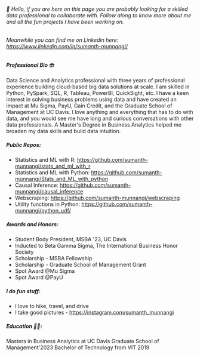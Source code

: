 ###### 👋 Hello, if you are here on this page you are probably looking for a skilled data professional to collaborate with. Follow along to know more about me and all the fun projects I have been working on.  

###### Meanwhile you can find me on Linkedin here: https://www.linkedin.com/in/sumanth-munnangi/


##### Professional Bio 🤓: 

Data Science and Analytics professional with three years of professional experience building cloud-based big data solutions at scale. I am skilled in Python, PySpark, SQL, R, Tableau, PowerBI, QuickSight, etc. I have a keen interest in solving business problems using data and have created an impact at Mu Sigma, PayU, Gain Credit, and the Graduate School of Management at UC Davis. I love anything and everything that has to do with data, and you would see me have long and curious conversations with other data professionals. A Master's Degree in Business Analytics helped me broaden my data skills and build data intuition. 

##### Public Repos:

- Statistics and ML with R: https://github.com/sumanth-munnangi/stats_and_ml_with_r
- Statistics and ML with Python: https://github.com/sumanth-munnangi/Stats_and_ML_with_python
- Causal Inference: https://github.com/sumanth-munnangi/causal_inference
- Webscraping: https://github.com/sumanth-munnangi/webscraping
- Utility functions in Python: https://github.com/sumanth-munnangi/python_udf/

##### Awards and Honors:

- Student Body President, MSBA '23, UC Davis
- Inducted to Beta Gamma Sigma, The International Business Honor Society
- Scholarship - MSBA Fellowship
- Scholarship - Graduate School of Management Grant 
- Spot Award @Mu Sigma 
- Spot Award @PayU

##### I do fun stuff:

- I love to hike, travel, and drive 
- I take good pictures - https://instagram.com/sumanth_munnangi

##### Education 👨‍🎓:
Masters in Business Analytics at UC Davis Graduate School of Management'2023
Bachelor of Technology from VIT 2019
<!---
sumanth-munnangi/sumanth-munnangi is a ✨ special ✨ repository because its `README.md` (this file) appears on your GitHub profile.
You can click the Preview link to take a look at your changes.
--->

